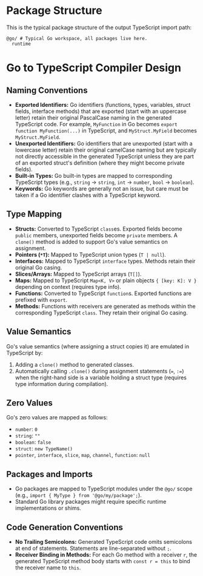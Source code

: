 # Package Structure

This is the typical package structure of the output TypeScript import path:

```
@go/ # Typical Go workspace, all packages live here.
  runtime
```

# Go to TypeScript Compiler Design

## Naming Conventions

- **Exported Identifiers:** Go identifiers (functions, types, variables, struct fields, interface methods) that are exported (start with an uppercase letter) retain their original PascalCase naming in the generated TypeScript code. For example, `MyFunction` in Go becomes `export function MyFunction(...)` in TypeScript, and `MyStruct.MyField` becomes `MyStruct.MyField`.
- **Unexported Identifiers:** Go identifiers that are unexported (start with a lowercase letter) retain their original camelCase naming but are typically not directly accessible in the generated TypeScript unless they are part of an exported struct's definition (where they might become private fields).
- **Built-in Types:** Go built-in types are mapped to corresponding TypeScript types (e.g., `string` -> `string`, `int` -> `number`, `bool` -> `boolean`).
- **Keywords:** Go keywords are generally not an issue, but care must be taken if a Go identifier clashes with a TypeScript keyword.

## Type Mapping

- **Structs:** Converted to TypeScript `class`es. Exported fields become `public` members, unexported fields become `private` members. A `clone()` method is added to support Go's value semantics on assignment.
- **Pointers (`*T`):** Mapped to TypeScript union types (`T | null`).
- **Interfaces:** Mapped to TypeScript `interface` types. Methods retain their original Go casing.
- **Slices/Arrays:** Mapped to TypeScript arrays (`T[]`).
- **Maps:** Mapped to TypeScript `Map<K, V>` or plain objects `{ [key: K]: V }` depending on context (requires type info).
- **Functions:** Converted to TypeScript `function`s. Exported functions are prefixed with `export`.
- **Methods:** Functions with receivers are generated as methods within the corresponding TypeScript `class`. They retain their original Go casing.

## Value Semantics

Go's value semantics (where assigning a struct copies it) are emulated in TypeScript by:
1. Adding a `clone()` method to generated classes.
2. Automatically calling `.clone()` during assignment statements (`=`, `:=`) when the right-hand side is a variable holding a struct type (requires type information during compilation).

## Zero Values

Go's zero values are mapped as follows:
- `number`: `0`
- `string`: `""`
- `boolean`: `false`
- `struct`: `new TypeName()`
- `pointer`, `interface`, `slice`, `map`, `channel`, `function`: `null`

## Packages and Imports

- Go packages are mapped to TypeScript modules under the `@go/` scope (e.g., `import { MyType } from '@go/my/package';`).
- Standard Go library packages might require specific runtime implementations or shims.

## Code Generation Conventions

- **No Trailing Semicolons:** Generated TypeScript code omits semicolons at end of statements. Statements are line-separated without `;`.
- **Receiver Binding in Methods:** For each Go method with a receiver `r`, the generated TypeScript method body starts with `const r = this` to bind the receiver name to `this`.

